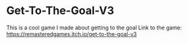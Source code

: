 ﻿# Get-To-The-Goal-V3
This is a cool game I made about getting to the goal
Link to the game: https://remasteredgames.itch.io/get-to-the-goal-v3